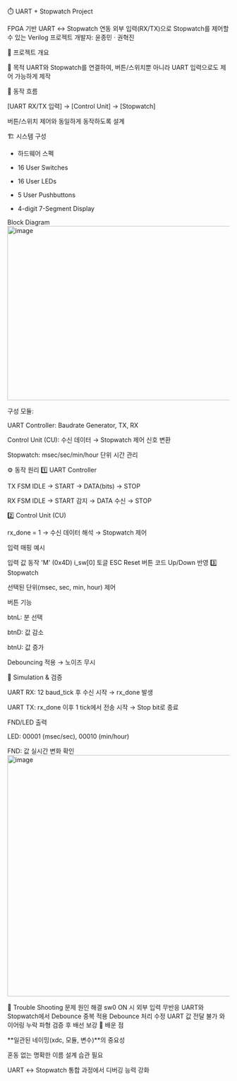 ⏱️ UART + Stopwatch Project

FPGA 기반 UART ↔ Stopwatch 연동
외부 입력(RX/TX)으로 Stopwatch를 제어할 수 있는 Verilog 프로젝트
개발자: 윤종민 · 권혁진

📌 프로젝트 개요

🔹 목적
UART와 Stopwatch를 연결하여, 버튼/스위치뿐 아니라 UART 입력으로도 제어 가능하게 제작

🔹 동작 흐름

[UART RX/TX 입력] → [Control Unit] → [Stopwatch]  


버튼/스위치 제어와 동일하게 동작하도록 설계

🏗️ 시스템 구성
* 하드웨어 스펙

* 16 User Switches

* 16 User LEDs

* 5 User Pushbuttons

* 4-digit 7-Segment Display

 
 Block Diagram
<img width="1200" height="395" alt="image" src="https://github.com/user-attachments/assets/4d65ec94-0c50-46f8-b40d-f15cadef8583" />


구성 모듈:

UART Controller: Baudrate Generator, TX, RX

Control Unit (CU): 수신 데이터 → Stopwatch 제어 신호 변환

Stopwatch: msec/sec/min/hour 단위 시간 관리

⚙️ 동작 원리
1️⃣ UART Controller

TX FSM
IDLE → START → DATA(bits) → STOP

RX FSM
IDLE → START 감지 → DATA 수신 → STOP

2️⃣ Control Unit (CU)

rx_done = 1 → 수신 데이터 해석 → Stopwatch 제어

입력 매핑 예시

입력 값	동작
'M' (0x4D)	i_sw[0] 토글
ESC	Reset
버튼 코드	Up/Down 반영
3️⃣ Stopwatch

선택된 단위(msec, sec, min, hour) 제어

버튼 기능

btnL: 분 선택

btnD: 값 감소

btnU: 값 증가

Debouncing 적용 → 노이즈 무시

🔎 Simulation & 검증

UART RX: 12 baud_tick 후 수신 시작 → rx_done 발생

UART TX: rx_done 이후 1 tick에서 전송 시작 → Stop bit로 종료

FND/LED 출력

LED: 00001 (msec/sec), 00010 (min/hour)

FND: 값 실시간 변화 확인
<img width="1448" height="547" alt="image" src="https://github.com/user-attachments/assets/0b1ebdcb-fa8f-4f73-9268-99a0c1efdfb7" />

🐞 Trouble Shooting
문제	원인	해결
sw0 ON 시 외부 입력 무반응	UART와 Stopwatch에서 Debounce 중복 적용	Debounce 처리 수정
UART 값 전달 불가	와이어링 누락	파형 검증 후 배선 보강
📝 배운 점

**일관된 네이밍(xdc, 모듈, 변수)**의 중요성

혼동 없는 명확한 이름 설계 습관 필요

UART ↔ Stopwatch 통합 과정에서 디버깅 능력 강화

